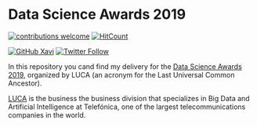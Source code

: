 # Data Science Awards 2019

<!-- badges: start -->
[![contributions welcome](https://img.shields.io/badge/contributions-welcome-brightgreen.svg?style=flat)](https://github.com/xavivg91/data-science-awards-spain-2019/issues/new)
[![HitCount](http://hits.dwyl.com/xavivg91/data-science-awards-spain-2019.svg)](http://hits.dwyl.com/xavivg91/data-science-awards-spain-2019)

[![GitHub Xavi](https://img.shields.io/github/followers/xavivg91?label=follow&style=social)](https://github.com/xavivg91/)
[![Twitter Follow](https://img.shields.io/twitter/follow/Xavier91vg.svg?style=social)](https://twitter.com/Xavier91vg)
<!-- badges: end -->

In this repository you cand find my delivery for the [Data Science Awards 2019](https://www.dscienceawards.com/), organized by LUCA 
(an acronym for the Last Universal Common Ancestor). 

[LUCA](https://luca-d3.com/) is the business the  business division that specializes in Big Data and Artificial Intelligence at Telefónica,
one of the largest telecommunications companies in the world.



